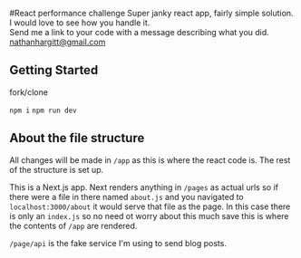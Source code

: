 #React performance challenge
Super janky react app, fairly simple solution.  I would love to see how you handle it.  
Send me a link to your code with a message describing what you did. nathanhargitt@gmail.com

## Getting Started
fork/clone

`npm i`
`npm run dev`

## About the file structure

All changes will be made in `/app` as this is where the react code is.  The rest of the structure is set up.

This is a Next.js app. Next renders anything in `/pages` as actual urls so if there were a file in there named `about.js`
and you navigated to `localhost:3000/about` it would serve that file as the page.  In this case there is only an  `index.js`
so no need ot worry about this much save this is where the contents of `/app` are rendered.

`/page/api` is the fake service I'm using to send blog posts.